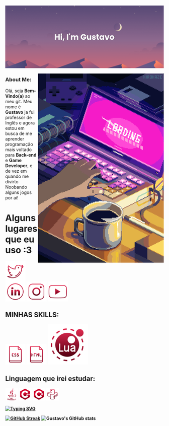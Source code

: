 ![MasterHead](banner.png)

<img align="right" alt="coding" width=400 src="git.gif">
<h3 aligh="left">About Me:</h3>
<p align="left">Olá, seja <b>Bem-Vindo(a)</b> ao meu git. Meu nome é <b>Gustavo</b> ja fui professor de Inglês e agora estou em busca de me aprender  programação mais voltado para <strong>Back-end</strong> e <strong>Game Developer</strong>, e de vez em quando me divirto Noobando alguns jogos por ai!</p>

<h1 align="left"><strong> Alguns lugares que eu uso :3</h1>
<p align="left">
<a href="https://twitter.com/GuhstavoZxx" target="blank"><img align="center" src="img/twitter.svg" alt="" height="64" width="64"/></a>
<a href="https://www.linkedin.com/in/gustavo-r/" target="blank"><img align="center" src="img/ID.svg" alt="" height="64" width="64" /></a>
<a href="https://www.instagram.com/guhstavo.r/" target="blank"><img align="center" src="img/instagram.svg" alt="" height="64" width="64" /></a>
<a href="https://www.youtube.com/channel/UCdYmlsE51bK_NhNrTyRtBJQ" target="blank"><img align="center" src="img/youtube.svg" alt="" height="64" width="64" /></a>
</p>
<h2 align="left"><strong>MINHAS SKILLS:</h2>
<p align="left"> <img src="img/css.png"/>
<img src="img/html.png"/>
<img src="img/lua.svg"/>


<h2 align="left"><strong>Linguagem que irei estudar:</h2>

<img src="img/java.svg" width = 40/>
<img src="img/C++.svg" width = 40 />
<img src="img/C.svg" width = 40/>
<img src="img/python.svg" width = 40 />


<a href="https://git.io/typing-svg"><img src="https://readme-typing-svg.demolab.com/?font=Fira+Code&pause=1000&color=E21D46&width=435&lines=Please+stand+by...;I+will+get+my+coffee." alt="Typing SVG" /></a>

[![GitHub Streak](https://streak-stats.demolab.com?user=devgustaR&theme=dracula)](https://git.io/streak-stats)
![Gustavo's GitHub stats](https://github-readme-stats.vercel.app/api?username=devGustaR&show_icons=true&theme=dracula)
